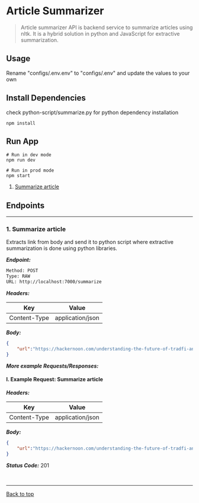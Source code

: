 # Article Summarizer
> Article summarizer API is backend service to summarize articles using nltk. It is a hybrid solution in python and JavaScript for extractive summarization.

## Usage

Rename "configs/.env.env" to "configs/.env" and update the values to your own

## Install Dependencies

check python-script/summarize.py for python dependency installation

```
npm install
```

## Run App

```
# Run in dev mode
npm run dev

# Run in prod mode
npm start
```
1. [Summarize article](#i-example-request-summarize-article)



## Endpoints


--------



### 1. Summarize article


Extracts link from body and send it to python script where extractive summarization is done using python libraries.


***Endpoint:***

```bash
Method: POST
Type: RAW
URL: http://localhost:7000/summarize
```


***Headers:***

| Key | Value |
| --- | ------|
| Content-Type | application/json |



***Body:***

```json        
{
    "url":"https://hackernoon.com/understanding-the-future-of-tradfi-and-defi-with-allianceblock"
}
```



***More example Requests/Responses:***


#### I. Example Request: Summarize article


***Headers:***

| Key | Value |
| --- | ------|
| Content-Type | application/json |



***Body:***

```json    
{
    "url":"https://hackernoon.com/understanding-the-future-of-tradfi-and-defi-with-allianceblock"
}
```



***Status Code:*** 201

<br>



---
[Back to top](#article-summarizer)
